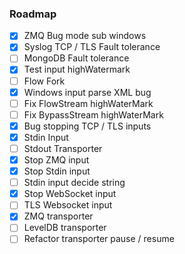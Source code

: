 ### Roadmap
* [x] ZMQ Bug mode sub windows
* [x] Syslog TCP / TLS Fault tolerance
* [ ] MongoDB Fault tolerance
* [x] Test input highWatermark
* [ ] Flow Fork
* [x] Windows input parse XML bug
* [ ] Fix FlowStream highWaterMark
* [ ] Fix BypassStream highWaterMark
* [x] Bug stopping TCP / TLS inputs
* [x] Stdin Input
* [ ] Stdout Transporter
* [x] Stop ZMQ input
* [x] Stop Stdin input
* [ ] Stdin input decide string
* [x] Stop WebSocket input
* [ ] TLS Websocket input
* [x] ZMQ transporter
* [ ] LevelDB transporter
* [ ] Refactor transporter pause / resume

